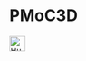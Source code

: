 # PMoC3D
<p align="left">
  <a href="https://huggingface.co/datasets/mli-lab/PMoC3D">
    <img
      src="https://img.shields.io/badge/Hugging%20Face-PMoC3D-FF9900?style=for-the-badge&logo=huggingface&logoColor=white"
      alt="Hugging Face: PMoC3D"
      height="28"
    />
  </a>
</p>
